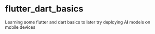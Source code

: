 # flutter_dart_basics
Learning some flutter and dart basics to later try deploying AI models on mobile devices
